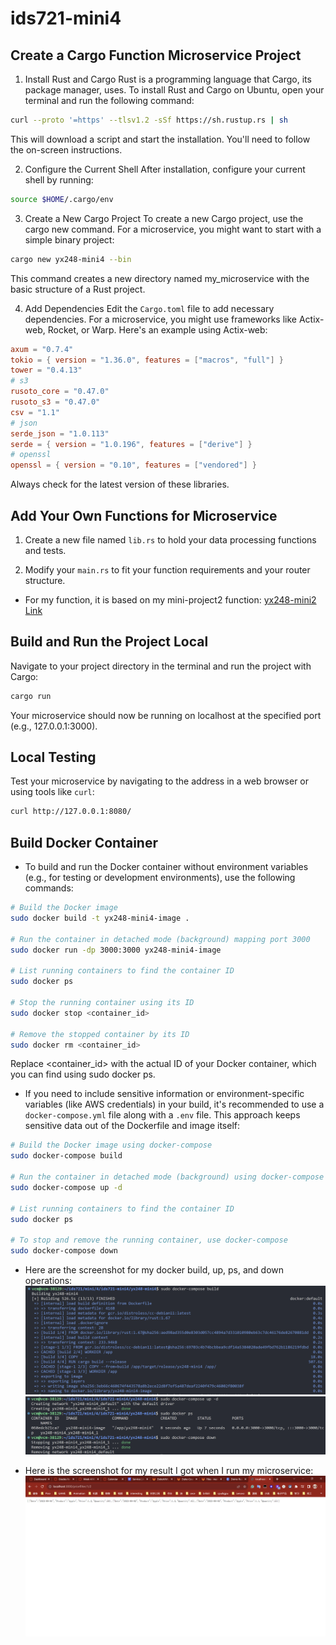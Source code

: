 # ids721-mini4

## Create a Cargo Function Microservice Project

1. Install Rust and Cargo
Rust is a programming language that Cargo, its package manager, uses. To install Rust and Cargo on Ubuntu, open your terminal and run the following command:

```bash
curl --proto '=https' --tlsv1.2 -sSf https://sh.rustup.rs | sh
```

This will download a script and start the installation. You'll need to follow the on-screen instructions.

2. Configure the Current Shell
After installation, configure your current shell by running:

```bash
source $HOME/.cargo/env
```

3. Create a New Cargo Project
To create a new Cargo project, use the cargo new command. For a microservice, you might want to start with a simple binary project:

```bash
cargo new yx248-mini4 --bin
```

This command creates a new directory named my_microservice with the basic structure of a Rust project.

4. Add Dependencies
Edit the `Cargo.toml` file to add necessary dependencies. For a microservice, you might use frameworks like Actix-web, Rocket, or Warp. Here's an example using Actix-web:

```toml
axum = "0.7.4"
tokio = { version = "1.36.0", features = ["macros", "full"] }
tower = "0.4.13"
# s3
rusoto_core = "0.47.0"
rusoto_s3 = "0.47.0"
csv = "1.1"
# json
serde_json = "1.0.113"
serde = { version = "1.0.196", features = ["derive"] }
# openssl
openssl = { version = "0.10", features = ["vendored"] }
```

Always check for the latest version of these libraries.


## Add Your Own Functions for Microservice

1. Create a new file named `lib.rs` to hold your data processing functions and tests.

2. Modify your `main.rs` to fit your function requirements and your router structure.

- For my function, it is based on my mini-project2 function:
[yx248-mini2 Link](https://gitlab.com/dukeaiml/IDS721/yx248-mini2)


## Build and Run the Project Local

Navigate to your project directory in the terminal and run the project with Cargo:

```bash
cargo run
```

Your microservice should now be running on localhost at the specified port (e.g., 127.0.0.1:3000).


## Local Testing
Test your microservice by navigating to the address in a web browser or using tools like `curl`:

```bash
curl http://127.0.0.1:8080/
```


## Build Docker Container

- To build and run the Docker container without environment variables (e.g., for testing or development environments), use the following commands:

```bash
# Build the Docker image
sudo docker build -t yx248-mini4-image .

# Run the container in detached mode (background) mapping port 3000
sudo docker run -dp 3000:3000 yx248-mini4-image

# List running containers to find the container ID
sudo docker ps

# Stop the running container using its ID
sudo docker stop <container_id>

# Remove the stopped container by its ID
sudo docker rm <container_id>
```

Replace <container_id> with the actual ID of your Docker container, which you can find using sudo docker ps.

- If you need to include sensitive information or environment-specific variables (like AWS credentials) in your build, it's recommended to use a `docker-compose.yml` file along with a `.env` file. This approach keeps sensitive data out of the Dockerfile and image itself:

```bash
# Build the Docker image using docker-compose
sudo docker-compose build

# Run the container in detached mode (background) using docker-compose
sudo docker-compose up -d

# List running containers to find the container ID
sudo docker ps

# To stop and remove the running container, use docker-compose
sudo docker-compose down
```

- Here are the screenshot for my docker build, up, ps, and down operations:
![Docker Build](images/docker-compose_build.png)
![Docker Up Ps Down](images/docker-compose_up_ps_down.png)

- Here is the screenshot for my result I got when I run my microservice:
![Docker Container Server Work Result](images/result_sample.png)
